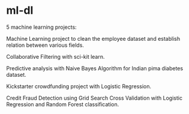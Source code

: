 # ml-dl
5 machine learning projects:

Machine Learning project to clean the employee dataset and establish relation between various fields.

Collaborative Filtering with sci-kit learn.

Predictive analysis with Naive Bayes Algorithm for Indian pima diabetes dataset.

Kickstarter crowdfunding project with Logistic Regression.

Credit Fraud Detection using Grid Search Cross Validation with Logistic Regression and Random Forest classification.




